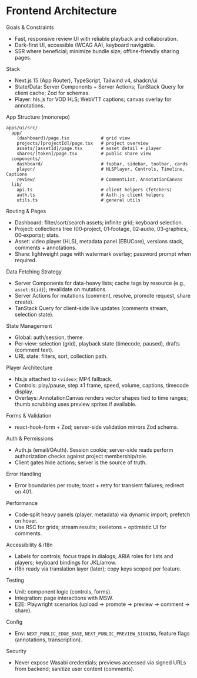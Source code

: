 # Frontend Architecture

Goals & Constraints
- Fast, responsive review UI with reliable playback and collaboration.
- Dark-first UI, accessible (WCAG AA), keyboard navigable.
- SSR where beneficial; minimize bundle size; offline-friendly sharing pages.

Stack
- Next.js 15 (App Router), TypeScript, Tailwind v4, shadcn/ui.
- State/Data: Server Components + Server Actions; TanStack Query for client cache; Zod for schemas.
- Player: hls.js for VOD HLS; WebVTT captions; canvas overlay for annotations.

App Structure (monorepo)
```
apps/ui/src/
  app/
    (dashboard)/page.tsx            # grid view
    projects/[projectId]/page.tsx   # project overview
    assets/[assetId]/page.tsx       # asset detail + player
    shares/[token]/page.tsx         # public share view
  components/
    dashboard/                      # topbar, sidebar, toolbar, cards
    player/                         # HLSPlayer, Controls, Timeline, Captions
    review/                         # CommentList, AnnotationCanvas
  lib/
    api.ts                          # client helpers (fetchers)
    auth.ts                         # Auth.js client helpers
    utils.ts                        # general utils
```

Routing & Pages
- Dashboard: filter/sort/search assets; infinite grid; keyboard selection.
- Project: collections tree (00‑project, 01‑footage, 02‑audio, 03‑graphics, 00‑exports); stats.
- Asset: video player (HLS), metadata panel (EBUCore), versions stack, comments + annotations.
- Share: lightweight page with watermark overlay; password prompt when required.

Data Fetching Strategy
- Server Components for data-heavy lists; cache tags by resource (e.g., `asset:${id}`); revalidate on mutations.
- Server Actions for mutations (comment, resolve, promote request, share create).
- TanStack Query for client-side live updates (comments stream, selection state).

State Management
- Global: auth/session, theme.
- Per‑view: selection (grid), playback state (timecode, paused), drafts (comment text).
- URL state: filters, sort, collection path.

Player Architecture
- hls.js attached to `<video>`; MP4 fallback.
- Controls: play/pause, step ±1 frame, speed, volume, captions, timecode display.
- Overlays: AnnotationCanvas renders vector shapes tied to time ranges; thumb scrubbing uses preview sprites if available.

Forms & Validation
- react-hook-form + Zod; server-side validation mirrors Zod schema.

Auth & Permissions
- Auth.js (email/OAuth). Session cookie; server-side reads perform authorization checks against project membership/role.
- Client gates hide actions; server is the source of truth.

Error Handling
- Error boundaries per route; toast + retry for transient failures; redirect on 401.

Performance
- Code‑split heavy panels (player, metadata) via dynamic import; prefetch on hover.
- Use RSC for grids; stream results; skeletons + optimistic UI for comments.

Accessibility & i18n
- Labels for controls; focus traps in dialogs; ARIA roles for lists and players; keyboard bindings for JKL/arrow.
- i18n ready via translation layer (later); copy keys scoped per feature.

Testing
- Unit: component logic (controls, forms).
- Integration: page interactions with MSW.
- E2E: Playwright scenarios (upload → promote → preview → comment → share).

Config
- Env: `NEXT_PUBLIC_EDGE_BASE`, `NEXT_PUBLIC_PREVIEW_SIGNING`, feature flags (annotations, transcription).

Security
- Never expose Wasabi credentials; previews accessed via signed URLs from backend; sanitize user content (comments).
